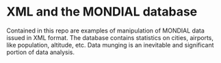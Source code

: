 # XML and the MONDIAL database
Contained in this repo are examples of manipulation of MONDIAL data issued in XML format. The database contains statistics on cities, airports, like population, altitude, etc.  Data munging is an inevitable and significant portion of data analysis.
